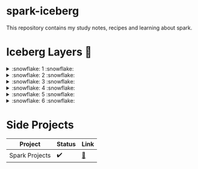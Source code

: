 # spark-iceberg
This repository contains my study notes, recipes and learning about spark.
# Iceberg Layers :large_blue_diamond:


<details>
  <summary>:snowflake: 1 :snowflake: </summary>

  | Layer  | Content | Status | Link
  | ------------- | ------------- |------------- |------------- |
  | 1  | Theory: Architecture  | :x: | :link:
  | 1  | Theory: API Overview |:x:  | :link:
  | 1  | Basic: Data Source  | :x:| :link:
  | 1  | Basic: Structures  |:x: | :link:
  | 1  | Another Concepts  |:x: | :link:
  | 1  | Spark UI  | :x:| :link:

</details>

<details>
    <summary> :snowflake: 2 :snowflake:</summary>

  | Layer  | Content | Status | Link
  | ------------- | ------------- |------------- |------------- |
  | 2  | Deep: Dataframe | :x:| :link:
  | 2  | Deep: SQL |:x: | :link:
  | 2  | Writer and Partition |:x: | :link:
  | 2  | Custom UDF  | :x:| :link:
    
</details>

<details>
    <summary> :snowflake: 3 :snowflake: </summary>

  | Layer  | Content | Status | Link
  | ------------- | ------------- |------------- |------------- |
  | 3  | Catalyst Optimizer  |:x: | :link:
  | 3  | Deep: RDD   |:x: | :link:
  | 3  | Shared variables  | :x:| :link:
  | 3  | Spark apps   | :x:| :link:

    
</details>

<details>
    <summary> :snowflake: 4 :snowflake: </summary>

  | Layer  | Content | Status | Link
  | ------------- | ------------- |------------- |------------- |
  | 4 | Performance Tuning  |:x: | :link:
  | 4 | Streaming: Fundamentals  |:x: | :link:
  | 4 | Streaming: Structured | :x:| :link:
  | 4 | Streaming: Production | :x:| :link:
    
</details>

<details>
    <summary> :snowflake: 5 :snowflake: </summary>

  | Layer  | Content | Status | Link
  | ------------- | ------------- |------------- |------------- |
  | 5 | Data Quality  |:x: | :link:
  | 5 | Feature engineer techs  |:x: | :link:
  | 5 | Machine Learning Models | :x:| :link:
  | 5 | Streaming: Production | :x:| :link:
    
</details>

<details>
    <summary> :snowflake: 6 :snowflake: </summary>

  | Layer  | Content | Status | Link
  | ------------- | ------------- |------------- |------------- |
  | 6 | Cookbook  |:x: | :link:
    
</details>

# Side Projects

  | Project  | Status | Link
  | ------------- | ------------- |------------- |
  | Spark Projects| :heavy_check_mark: | [:link:](https://github.com/Ratarca/spark-projects)
  